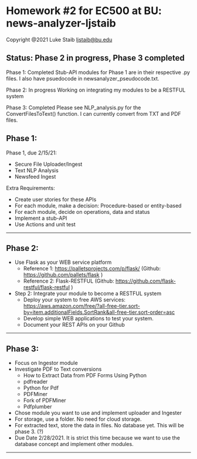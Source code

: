 # Homework #2 for EC500 at BU: news-analyzer-ljstaib

Copyright @2021 
Luke Staib 
ljstaib@bu.edu

Status: Phase 2 in progress, Phase 3 completed 
--------------------------------------------------------------------------------------------------------------------------------

Phase 1: Completed
Stub-API modules for Phase 1 are in their respective .py files. I also have psuedocode in newsanalyzer_pseudocode.txt.

Phase 2: In progress
Working on integrating my modules to be a RESTFUL system

Phase 3: Completed
Please see NLP_analysis.py for the ConvertFilesToText() function. I can currently convert from TXT and PDF files.

Phase 1:
--------------------------------------------------------------------------------------------------------------------------------

Phase 1, due 2/15/21:
  - Secure File Uploader/Ingest
  - Text NLP Analysis
  - Newsfeed Ingest

Extra Requirements:
  - Create user stories for these APIs
  - For each module, make a decision:  Procedure-based or entity-based
  - For each module, decide on operations, data and status
  - Implement a stub-API
  - Use Actions and unit test
 
--------------------------------------------------------------------------------------------------------------------------------

Phase 2:
--------------------------------------------------------------------------------------------------------------------------------

- Use Flask as your WEB service platform
  - Reference 1:  https://palletsprojects.com/p/flask/ (Github:  https://github.com/pallets/flask )
  - Reference 2:  Flask-RESTFUL  (Github:  https://github.com/flask-restful/flask-restful )
- Step 2:  Integrate your module to become a RESTFUL system
  - Deploy your system to free AWS services:  https://aws.amazon.com/free/?all-free-tier.sort-by=item.additionalFields.SortRank&all-free-tier.sort-order=asc
  - Develop simple WEB applications to test your system.
  - Document your REST APIs on your Github
 
--------------------------------------------------------------------------------------------------------------------------------

Phase 3:
--------------------------------------------------------------------------------------------------------------------------------

- Focus on Ingestor module
- Investigate PDF to Text conversions
  - How to Extract Data from PDF Forms Using Python
  - pdfreader
  - Python for Pdf
  - PDFMiner
  - Fork of PDFMiner
  - Pdfplumber
- Chose module you want to use and implement uploader and Ingester
- For storage, use a folder.  No need for cloud storage.
- For extracted text, store the data in files.  No database yet.  This will be phase 3. (?)
- Due Date 2/28/2021.  It is strict this time because we want to use the database concept and implement other modules.

--------------------------------------------------------------------------------------------------------------------------------
